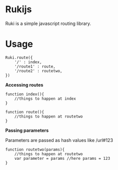 # Rukijs

Ruki is a simple javascript routing library. 

# Usage

    Ruki.route({
		'/' : index,
		'/route1' : route,
		'/route2' : routetwo,
	})

**Accessing routes** 

	function index(){
		//things to happen at index
	}

	function route(){
		//things to happen at routetwo
	}


**Passing parameters**

Parameters are passed as hash values like /url#123 

	function routetwo(params){
		//things to happen at routetwo
		var parameter = params //here params = 123
	}  
